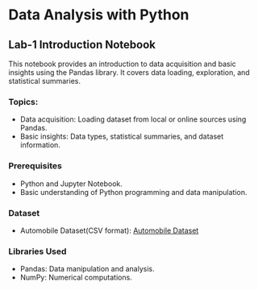 # **Data Analysis with Python**
## **Lab-1 Introduction Notebook**
This notebook provides an introduction to data acquisition and basic insights using the Pandas library. It covers data loading, exploration, and statistical summaries.

### Topics:
- Data acquisition: Loading dataset from local or online sources using Pandas.
- Basic insights: Data types, statistical summaries, and dataset information.

### Prerequisites
- Python and Jupyter Notebook.
- Basic understanding of Python programming and data manipulation.

### Dataset
- Automobile Dataset(CSV format): [Automobile Dataset](https://archive.ics.uci.edu/ml/machine-learning-databases/autos/imports-85.data)

### Libraries Used
- Pandas: Data manipulation and analysis.
- NumPy: Numerical computations.
